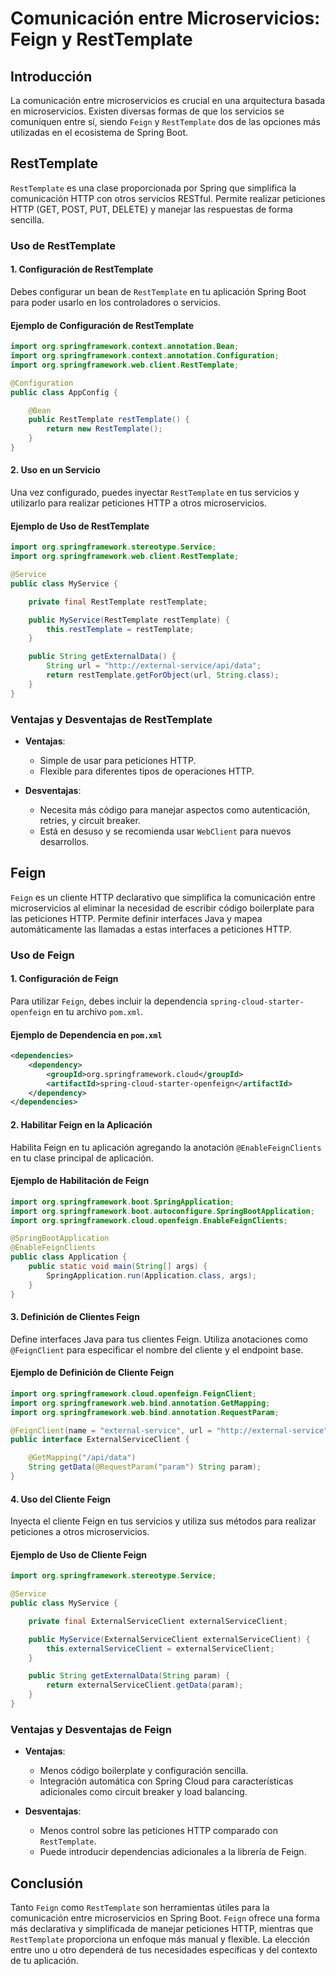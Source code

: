 # Comunicación entre Microservicios: Feign y RestTemplate

## Introducción

La comunicación entre microservicios es crucial en una arquitectura basada en microservicios. Existen diversas formas de que los servicios se comuniquen entre sí, siendo `Feign` y `RestTemplate` dos de las opciones más utilizadas en el ecosistema de Spring Boot.

## RestTemplate

`RestTemplate` es una clase proporcionada por Spring que simplifica la comunicación HTTP con otros servicios RESTful. Permite realizar peticiones HTTP (GET, POST, PUT, DELETE) y manejar las respuestas de forma sencilla.

### Uso de RestTemplate

#### 1. **Configuración de RestTemplate**

Debes configurar un bean de `RestTemplate` en tu aplicación Spring Boot para poder usarlo en los controladores o servicios.

#### Ejemplo de Configuración de RestTemplate

```java
import org.springframework.context.annotation.Bean;
import org.springframework.context.annotation.Configuration;
import org.springframework.web.client.RestTemplate;

@Configuration
public class AppConfig {

    @Bean
    public RestTemplate restTemplate() {
        return new RestTemplate();
    }
}
```

#### 2. **Uso en un Servicio**

Una vez configurado, puedes inyectar `RestTemplate` en tus servicios y utilizarlo para realizar peticiones HTTP a otros microservicios.

#### Ejemplo de Uso de RestTemplate

```java
import org.springframework.stereotype.Service;
import org.springframework.web.client.RestTemplate;

@Service
public class MyService {

    private final RestTemplate restTemplate;

    public MyService(RestTemplate restTemplate) {
        this.restTemplate = restTemplate;
    }

    public String getExternalData() {
        String url = "http://external-service/api/data";
        return restTemplate.getForObject(url, String.class);
    }
}
```

### Ventajas y Desventajas de RestTemplate

- **Ventajas**:
  - Simple de usar para peticiones HTTP.
  - Flexible para diferentes tipos de operaciones HTTP.

- **Desventajas**:
  - Necesita más código para manejar aspectos como autenticación, retries, y circuit breaker.
  - Está en desuso y se recomienda usar `WebClient` para nuevos desarrollos.

## Feign

`Feign` es un cliente HTTP declarativo que simplifica la comunicación entre microservicios al eliminar la necesidad de escribir código boilerplate para las peticiones HTTP. Permite definir interfaces Java y mapea automáticamente las llamadas a estas interfaces a peticiones HTTP.

### Uso de Feign

#### 1. **Configuración de Feign**

Para utilizar `Feign`, debes incluir la dependencia `spring-cloud-starter-openfeign` en tu archivo `pom.xml`.

#### Ejemplo de Dependencia en `pom.xml`

```xml
<dependencies>
    <dependency>
        <groupId>org.springframework.cloud</groupId>
        <artifactId>spring-cloud-starter-openfeign</artifactId>
    </dependency>
</dependencies>
```

#### 2. **Habilitar Feign en la Aplicación**

Habilita Feign en tu aplicación agregando la anotación `@EnableFeignClients` en tu clase principal de aplicación.

#### Ejemplo de Habilitación de Feign

```java
import org.springframework.boot.SpringApplication;
import org.springframework.boot.autoconfigure.SpringBootApplication;
import org.springframework.cloud.openfeign.EnableFeignClients;

@SpringBootApplication
@EnableFeignClients
public class Application {
    public static void main(String[] args) {
        SpringApplication.run(Application.class, args);
    }
}
```

#### 3. **Definición de Clientes Feign**

Define interfaces Java para tus clientes Feign. Utiliza anotaciones como `@FeignClient` para especificar el nombre del cliente y el endpoint base.

#### Ejemplo de Definición de Cliente Feign

```java
import org.springframework.cloud.openfeign.FeignClient;
import org.springframework.web.bind.annotation.GetMapping;
import org.springframework.web.bind.annotation.RequestParam;

@FeignClient(name = "external-service", url = "http://external-service")
public interface ExternalServiceClient {

    @GetMapping("/api/data")
    String getData(@RequestParam("param") String param);
}
```

#### 4. **Uso del Cliente Feign**

Inyecta el cliente Feign en tus servicios y utiliza sus métodos para realizar peticiones a otros microservicios.

#### Ejemplo de Uso de Cliente Feign

```java
import org.springframework.stereotype.Service;

@Service
public class MyService {

    private final ExternalServiceClient externalServiceClient;

    public MyService(ExternalServiceClient externalServiceClient) {
        this.externalServiceClient = externalServiceClient;
    }

    public String getExternalData(String param) {
        return externalServiceClient.getData(param);
    }
}
```

### Ventajas y Desventajas de Feign

- **Ventajas**:
  - Menos código boilerplate y configuración sencilla.
  - Integración automática con Spring Cloud para características adicionales como circuit breaker y load balancing.

- **Desventajas**:
  - Menos control sobre las peticiones HTTP comparado con `RestTemplate`.
  - Puede introducir dependencias adicionales a la librería de Feign.

## Conclusión

Tanto `Feign` como `RestTemplate` son herramientas útiles para la comunicación entre microservicios en Spring Boot. `Feign` ofrece una forma más declarativa y simplificada de manejar peticiones HTTP, mientras que `RestTemplate` proporciona un enfoque más manual y flexible. La elección entre uno u otro dependerá de tus necesidades específicas y del contexto de tu aplicación.
